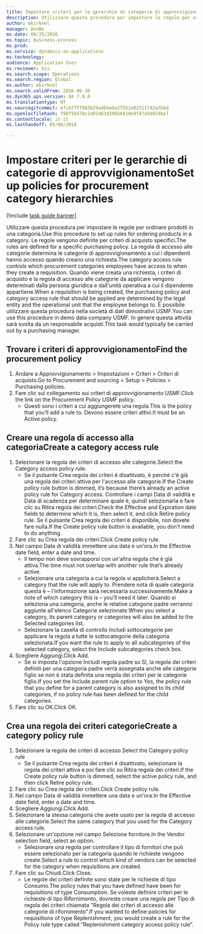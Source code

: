 ```yaml
--- 
title: Impostare criteri per le gerarchie di categorie di approvvigionamento
description: Utilizzare questa procedura per impostare le regole per ordinare prodotti in una categoria.
author: mkirknel
manager: AnnBe
ms.date: 08/25/2016
ms.topic: business-process
ms.prod: 
ms.service: dynamics-ax-applications
ms.technology: 
audience: Application User
ms.reviewer: bis
ms.search.scope: Operations
ms.search.region: Global
ms.author: mkirknel
ms.search.validFrom: 2016-06-30
ms.dyn365.ops.version: AX 7.0.0
ms.translationtype: HT
ms.sourcegitcommit: efcb77ff883b29a4bbaba27551e02311742afbbd
ms.openlocfilehash: f98f5b578c1d01463d196b6018e9f47a9d924be7
ms.contentlocale: it-it
ms.lasthandoff: 05/08/2018

---
```

# <a name="set-up-policies-for-procurement-category-hierarchies"></a><span data-ttu-id="04e2e-103">Impostare criteri per le gerarchie di categorie di approvvigionamento</span><span class="sxs-lookup"><span data-stu-id="04e2e-103">Set up policies for procurement category hierarchies</span></span>

[!include [task guide banner](../../includes/task-guide-banner.md)]

<span data-ttu-id="04e2e-104">Utilizzare questa procedura per impostare le regole per ordinare prodotti in una categoria.</span><span class="sxs-lookup"><span data-stu-id="04e2e-104">Use this procedure to set up rules for ordering products in a category.</span></span> <span data-ttu-id="04e2e-105">Le regole vengono definite per criteri di acquisto specifici.</span><span class="sxs-lookup"><span data-stu-id="04e2e-105">The rules are defined for a specific purchasing policy.</span></span> <span data-ttu-id="04e2e-106">La regola di accesso alle categorie determina le categorie di approvvigionamento a cui i dipendenti hanno accesso quando creano una richiesta.</span><span class="sxs-lookup"><span data-stu-id="04e2e-106">The category access rule controls which procurement categories employees have access to when they create a requisition.</span></span> <span data-ttu-id="04e2e-107">Quando viene creata una richiesta, i criteri di acquisto e la regola di accesso alle categorie da applicare vengono determinati dalla persona giuridica e dall'unità operativa a cui il dipendente appartiene.</span><span class="sxs-lookup"><span data-stu-id="04e2e-107">When a requisition is being created, the purchasing policy and category access rule that should be applied are determined by the legal entity and the operational unit that the employee belongs to.</span></span> <span data-ttu-id="04e2e-108">È possibile utilizzare questa procedura nella società di dati dimostrativi USMF.</span><span class="sxs-lookup"><span data-stu-id="04e2e-108">You can use this procedure in demo data company USMF.</span></span> <span data-ttu-id="04e2e-109">In genere questa attività sarà svolta da un responsabile acquisti.</span><span class="sxs-lookup"><span data-stu-id="04e2e-109">This task would typically be carried out by a purchasing manager.</span></span>


## <a name="find-the-procurement-policy"></a><span data-ttu-id="04e2e-110">Trovare i criteri di approvvigionamento</span><span class="sxs-lookup"><span data-stu-id="04e2e-110">Find the procurement policy</span></span>
1. <span data-ttu-id="04e2e-111">Andare a Approvvigionamento > Impostazioni > Criteri > Criteri di acquisto.</span><span class="sxs-lookup"><span data-stu-id="04e2e-111">Go to Procurement and sourcing > Setup > Policies > Purchasing policies.</span></span>
2. <span data-ttu-id="04e2e-112">Fare clic sul collegamento sui criteri di approvvigionamento USMF.</span><span class="sxs-lookup"><span data-stu-id="04e2e-112">Click the link on the Procurement Policy USMF policy.</span></span>
    * <span data-ttu-id="04e2e-113">Questi sono i criteri a cui aggiungerete una regola.</span><span class="sxs-lookup"><span data-stu-id="04e2e-113">This is the policy that you’ll add a rule to.</span></span> <span data-ttu-id="04e2e-114">Devono essere criteri attivi.</span><span class="sxs-lookup"><span data-stu-id="04e2e-114">It must be an Active policy.</span></span>  

## <a name="create-a-category-access-rule"></a><span data-ttu-id="04e2e-115">Creare una regola di accesso alla categoria</span><span class="sxs-lookup"><span data-stu-id="04e2e-115">Create a category access rule</span></span>
1. <span data-ttu-id="04e2e-116">Selezionare la regola dei criteri di accesso alle categorie.</span><span class="sxs-lookup"><span data-stu-id="04e2e-116">Select the Category access policy rule.</span></span>
    * <span data-ttu-id="04e2e-117">Se il pulsante Crea regola dei criteri è disattivato, è perché c'è già una regola dei criteri attiva per l'accesso alle categorie.</span><span class="sxs-lookup"><span data-stu-id="04e2e-117">If the Create policy rule button is dimmed, it’s because there’s already an active policy rule for Category access.</span></span> <span data-ttu-id="04e2e-118">Controllare i campi Data di validità e Data di scadenza per determinare quale è, quindi selezionarla e fare clic su Ritira regola dei criteri.</span><span class="sxs-lookup"><span data-stu-id="04e2e-118">Check the Effective and Expiration date fields to determine which it is, then select it, and click Retire policy rule.</span></span> <span data-ttu-id="04e2e-119">Se il pulsante Crea regola dei criteri è disponibile, non dovete fare nulla.</span><span class="sxs-lookup"><span data-stu-id="04e2e-119">If the Create policy rule button is available, you don’t need to do anything.</span></span>  
2. <span data-ttu-id="04e2e-120">Fare clic su Crea regola dei criteri.</span><span class="sxs-lookup"><span data-stu-id="04e2e-120">Click Create policy rule.</span></span>
3. <span data-ttu-id="04e2e-121">Nel campo Data di validità immettere una data e un'ora.</span><span class="sxs-lookup"><span data-stu-id="04e2e-121">In the Effective date field, enter a date and time.</span></span>
    * <span data-ttu-id="04e2e-122">Il tempo non deve sovrapporsi con un'altra regola che è già attiva.</span><span class="sxs-lookup"><span data-stu-id="04e2e-122">The time must not overlap with another rule that’s already active.</span></span>  
    * <span data-ttu-id="04e2e-123">Selezionare una categoria a cui la regola si applicherà.</span><span class="sxs-lookup"><span data-stu-id="04e2e-123">Select a category that the rule will apply to.</span></span> <span data-ttu-id="04e2e-124">Prendere nota di quale categoria questa è – l'informazione sarà necessaria successivamente.</span><span class="sxs-lookup"><span data-stu-id="04e2e-124">Make a note of which category this is – you’ll need it later.</span></span> <span data-ttu-id="04e2e-125">Quando si seleziona una categoria, anche le relative categorie padre verranno aggiunte all'elenco Categorie selezionate.</span><span class="sxs-lookup"><span data-stu-id="04e2e-125">When you select a category, its parent category or categories will also be added to the Selected categories list.</span></span>  
    * <span data-ttu-id="04e2e-126">Selezionare la casella di controllo Includi sottocategorie per applicare la regola a tutte le sottocategorie della categoria selezionata.</span><span class="sxs-lookup"><span data-stu-id="04e2e-126">If you want the rule to apply to all subcategories of the selected category, select the Include subcategories check box.</span></span>  
4. <span data-ttu-id="04e2e-127">Scegliere Aggiungi.</span><span class="sxs-lookup"><span data-stu-id="04e2e-127">Click Add.</span></span>
    * <span data-ttu-id="04e2e-128">Se si imposta l'opzione Includi regola padre su Sì, la regola dei criteri definiti per una categoria padre verrà assegnata anche alle categorie figlio se non è stata definita una regola dei criteri per le categorie figlio.</span><span class="sxs-lookup"><span data-stu-id="04e2e-128">If you set the Include parent rule option to Yes, the policy rule that you define for a parent category is also assigned to its child categories, if no policy rule has been defined for the child categories.</span></span>  
5. <span data-ttu-id="04e2e-129">Fare clic su OK.</span><span class="sxs-lookup"><span data-stu-id="04e2e-129">Click OK.</span></span>

## <a name="create-a-category-policy-rule"></a><span data-ttu-id="04e2e-130">Crea una regola dei criteri categorie</span><span class="sxs-lookup"><span data-stu-id="04e2e-130">Create a category policy rule</span></span>
1. <span data-ttu-id="04e2e-131">Selezionare la regola dei criteri di accesso.</span><span class="sxs-lookup"><span data-stu-id="04e2e-131">Select the Category policy rule</span></span>
    * <span data-ttu-id="04e2e-132">Se il pulsante Crea regola dei criteri è disattivato, selezionare la regola dei criteri attiva e poi fare clic su Ritira regola dei criteri.</span><span class="sxs-lookup"><span data-stu-id="04e2e-132">If the Create policy rule button is dimmed, select the active policy rule, and then click Retire policy rule.</span></span>  
2. <span data-ttu-id="04e2e-133">Fare clic su Crea regola dei criteri.</span><span class="sxs-lookup"><span data-stu-id="04e2e-133">Click Create policy rule.</span></span>
3. <span data-ttu-id="04e2e-134">Nel campo Data di validità immettere una data e un'ora.</span><span class="sxs-lookup"><span data-stu-id="04e2e-134">In the Effective date field, enter a date and time.</span></span>
4. <span data-ttu-id="04e2e-135">Scegliere Aggiungi.</span><span class="sxs-lookup"><span data-stu-id="04e2e-135">Click Add.</span></span>
5. <span data-ttu-id="04e2e-136">Selezionare la stessa categoria che avete usato per la regola di accesso alle categorie.</span><span class="sxs-lookup"><span data-stu-id="04e2e-136">Select the same category that you used for the Category access rule.</span></span>
6. <span data-ttu-id="04e2e-137">Selezionare un'opzione nel campo Selezione fornitore.</span><span class="sxs-lookup"><span data-stu-id="04e2e-137">In the Vendor selection field, select an option.</span></span>
    * <span data-ttu-id="04e2e-138">Selezionare una regola per controllare il tipo di fornitori che può essere selezionato per la categoria quando le richieste vengono create.</span><span class="sxs-lookup"><span data-stu-id="04e2e-138">Select a rule to control which kind of vendors can be selected for the category when requisitions are created.</span></span>  
7. <span data-ttu-id="04e2e-139">Fare clic su Chiudi.</span><span class="sxs-lookup"><span data-stu-id="04e2e-139">Click Close.</span></span>
    * <span data-ttu-id="04e2e-140">Le regole dei criteri definite sono state per le richieste di tipo Consumo.</span><span class="sxs-lookup"><span data-stu-id="04e2e-140">The policy rules that you have defined have been for requisitions of type Consumption.</span></span> <span data-ttu-id="04e2e-141">Se voleste definire criteri per le richieste di tipo Rifornimento, dovreste creare una regola per Tipo di regola dei criteri chiamata "Regola dei criteri di accesso alle categorie di rifornimento".</span><span class="sxs-lookup"><span data-stu-id="04e2e-141">If you wanted to define policies for requisitions of type Replenishment, you would create a rule for the Policy rule type called “Replenishment category access policy rule”.</span></span>  


